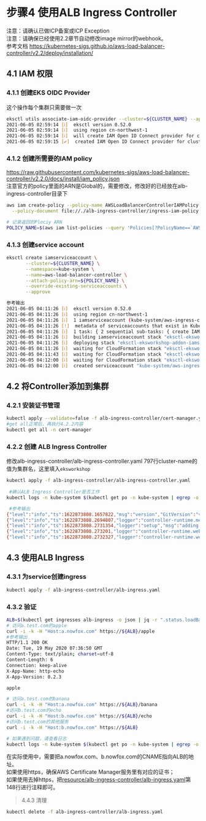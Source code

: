 # 步骤4 使用ALB Ingress Controller
注意：请确认已做ICP备案或ICP Exception  
注意：请确保已经使用2.2章节自动修改image mirror的webhook。  
参考文档 https://kubernetes-sigs.github.io/aws-load-balancer-controller/v2.2/deploy/installation/
## 4.1 IAM 权限
### 4.1.1 创建EKS OIDC Provider 
这个操作每个集群只需要做一次
```bash
eksctl utils associate-iam-oidc-provider --cluster=${CLUSTER_NAME} --approve --region ${AWS_REGION}
2021-06-05 02:59:14 [ℹ]  eksctl version 0.52.0
2021-06-05 02:59:14 [ℹ]  using region cn-northwest-1
2021-06-05 02:59:14 [ℹ]  will create IAM Open ID Connect provider for cluster "eksworkshop" in "cn-northwest-1"
2021-06-05 02:59:15 [✔]  created IAM Open ID Connect provider for cluster "eksworkshop" in "cn-northwest-1"
```

### 4.1.2 创建所需要的IAM policy
https://raw.githubusercontent.com/kubernetes-sigs/aws-load-balancer-controller/v2.2.0/docs/install/iam_policy.json  
注意官方的policy里面的ARN是Global的，需要修改，修改好的已经放在alb-ingress-controller目录下
```bash
aws iam create-policy --policy-name AWSLoadBalancerControllerIAMPolicy \
  --policy-document file://./alb-ingress-controller/ingress-iam-policy.json --region ${AWS_REGION}

# 记录返回的Plociy ARN
POLICY_NAME=$(aws iam list-policies --query 'Policies[?PolicyName==`AWSLoadBalancerControllerIAMPolicy`].Arn' --output text --region ${AWS_REGION})
```

### 4.1.3 创建service account

```bash
eksctl create iamserviceaccount \
       --cluster=${CLUSTER_NAME} \
       --namespace=kube-system \
       --name=aws-load-balancer-controller \
       --attach-policy-arn=${POLICY_NAME} \
       --override-existing-serviceaccounts \
       --approve

参考输出
2021-06-05 04:11:26 [ℹ]  eksctl version 0.52.0
2021-06-05 04:11:26 [ℹ]  using region cn-northwest-1
2021-06-05 04:11:26 [ℹ]  1 iamserviceaccount (kube-system/aws-ingress-controller) was included (based on the include/exclude rules)
2021-06-05 04:11:26 [!]  metadata of serviceaccounts that exist in Kubernetes will be updated, as --override-existing-serviceaccounts was set
2021-06-05 04:11:26 [ℹ]  1 task: { 2 sequential sub-tasks: { create IAM role for serviceaccount "kube-system/aws-ingress-controller", create serviceaccount "kube-system/aws-ingress-controller" } }
2021-06-05 04:11:26 [ℹ]  building iamserviceaccount stack "eksctl-eksworkshop-addon-iamserviceaccount-kube-system-aws-ingress-controller"
2021-06-05 04:11:26 [ℹ]  deploying stack "eksctl-eksworkshop-addon-iamserviceaccount-kube-system-aws-ingress-controller"
2021-06-05 04:11:26 [ℹ]  waiting for CloudFormation stack "eksctl-eksworkshop-addon-iamserviceaccount-kube-system-aws-ingress-controller"
2021-06-05 04:11:43 [ℹ]  waiting for CloudFormation stack "eksctl-eksworkshop-addon-iamserviceaccount-kube-system-aws-ingress-controller"
2021-06-05 04:12:00 [ℹ]  waiting for CloudFormation stack "eksctl-eksworkshop-addon-iamserviceaccount-kube-system-aws-ingress-controller"
2021-06-05 04:12:00 [ℹ]  created serviceaccount "kube-system/aws-ingress-controller"
```
## 4.2 将Controller添加到集群
### 4.2.1 安装证书管理
```bash
kubectl apply --validate=false -f alb-ingress-controller/cert-manager.yaml
#get all正常后，再执行4.2.2内容
kubectl get all -n cert-manager
```
### 4.2.2 创建 ALB Ingress Controller
修改alb-ingress-controller/alb-ingress-controller.yaml 797行cluster-name的值为集群名，这里填入`eksworkshop`
```bash
kubectl apply -f alb-ingress-controller/alb-ingress-controller.yaml
 
 #确认ALB Ingress Controller是否工作
kubectl logs -n kube-system $(kubectl get po -n kube-system | egrep -o aws-load-balancer-controller[a-zA-Z0-9-]+)

 #参考输出
{"level":"info","ts":1622873808.1657822,"msg":"version","GitVersion":"v2.2.0","GitCommit":"68c417a7ea37ff153f053d9ffef1cc5c70d7e211","BuildDate":"2021-05-14T21:49:05+0000"}
{"level":"info","ts":1622873808.2694807,"logger":"controller-runtime.metrics","msg":"metrics server is starting to listen","addr":":8080"}
{"level":"info","ts":1622873808.2731354,"logger":"setup","msg":"adding health check for controller"}
{"level":"info","ts":1622873808.273201,"logger":"controller-runtime.webhook","msg":"registering webhook","path":"/mutate-v1-pod"}
{"level":"info","ts":1622873808.2732327,"logger":"controller-runtime.webhook","msg":"registering webhook","path":"/mutate-elbv2-k8s-aws-v1beta1-targetgroupbinding"}
  ```

## 4.3 使用ALB Ingress   
### 4.3.1 为service创建ingress
```bash
kubectl apply -f alb-ingress-controller/alb-ingress.yaml
```
### 4.3.2 验证
```bash
ALB=$(kubectl get ingresses alb-ingress -o json | jq -r ".status.loadBalancer.ingress[].hostname")
# 访问a.test.com的apple 
curl -i -k -H "Host:a.nowfox.com" https://${ALB}/apple
#参考输出
HTTP/1.1 200 OK
Date: Tue, 19 May 2020 07:36:50 GMT
Content-Type: text/plain; charset=utf-8
Content-Length: 6
Connection: keep-alive
X-App-Name: http-echo
X-App-Version: 0.2.3

apple

# 访问a.test.com的banana 
curl -i -k -H "Host:a.nowfox.com" https://${ALB}/banana
#访问b.test.com的echo
curl -i -k -H "Host:b.nowfox.com" https://${ALB}/echo
#访问b.test.com的其他服务
curl -i -k -H "Host:b.nowfox.com" https://${ALB}

# 如果遇到问题，请查看日志
kubectl logs -n kube-system $(kubectl get po -n kube-system | egrep -o aws-load-balancer-controller[a-zA-Z0-9-]+)
```
在实际使用中，需要把a.nowfox.com、b.nowfox.com的CNAME指向ALB的地址。  
如果使用https，确保AWS Certificate Manager服务里有对应的证书；  
如果使用去掉https，把[resource/alb-ingress-controller/alb-ingress.yaml](resource/alb-ingress-controller/alb-ingress.yaml)第148行进行注释即可。
> 4.4.3 清理
```bash
kubectl delete -f alb-ingress-controller/alb-ingress.yaml
```


